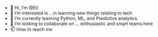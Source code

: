 - 👋 Hi, I’m @Eli
- 👀 I’m interested in ...in learning new things relating to tech
- 🌱 I’m currently learning Python, ML, and Predictive analytics.
- 💞️ I’m looking to collaborate on ... enthusiastic and smart teams here
- 📫 How to reach me 
<!---
EliKay1414/EliKay1414 is a ✨ special ✨ repository because its `README.md` (this file) appears on your GitHub profile.
You can click the Preview link to take a look at your changes.
--->
